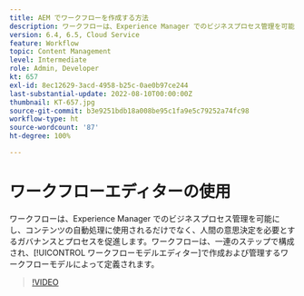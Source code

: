```yaml
---
title: AEM でワークフローを作成する方法
description: ワークフローは、Experience Manager でのビジネスプロセス管理を可能にし、コンテンツの自動処理に使用されるだけでなく、人間の意思決定を必要とするガバナンスとプロセスを促進します。
version: 6.4, 6.5, Cloud Service
feature: Workflow
topic: Content Management
level: Intermediate
role: Admin, Developer
kt: 657
exl-id: 8ec12629-3acd-4958-b25c-0ae0b97ce244
last-substantial-update: 2022-08-10T00:00:00Z
thumbnail: KT-657.jpg
source-git-commit: b3e9251bdb18a008be95c1fa9e5c79252a74fc98
workflow-type: ht
source-wordcount: '87'
ht-degree: 100%

---
```


# ワークフローエディターの使用

ワークフローは、Experience Manager でのビジネスプロセス管理を可能にし、コンテンツの自動処理に使用されるだけでなく、人間の意思決定を必要とするガバナンスとプロセスを促進します。ワークフローは、一連のステップで構成され、[!UICONTROL ワークフローモデルエディター]で作成および管理するワークフローモデルによって定義されます。

>[!VIDEO](https://video.tv.adobe.com/v/22201?quality=12&learn=on)
